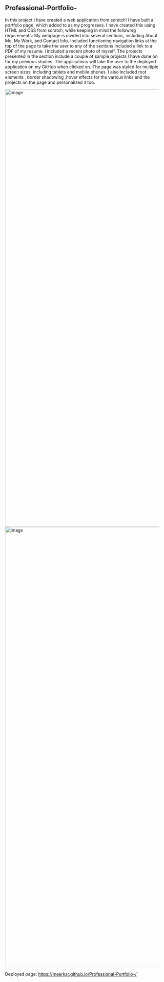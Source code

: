 ## Professional-Portfolio-

In this project i have created a web application from scratch! i have built a portfolio page, which added to as my progresses. 
I have created this using HTML and CSS from scratch, while keeping in mind the following requirements:
My webpage is divided into several sections, including About Me, My Work, and Contact Info. 
Included functioning navigation links at the top of the page to take the user to any of the sections Included a link to a PDF of my resume.
I included a recent photo of myself. The projects presented in the section include a couple of sample projects I have done on for my previous studies.
The applications will take the user to the deployed application on my GitHub when clicked on. The page was styled for multiple screen sizes, including tablets and mobile phones. 
I also included root elements , border shadowing ,hover effects for the various links and the projects on the page and personalized it too.

<img width="1430" alt="image" src="https://github.com/MeerKar/Professional-Portfolio-/assets/116701851/4c457f78-7e72-44c8-aa20-99e8dfcc453e">
<img width="1438" alt="image" src="https://github.com/MeerKar/Professional-Portfolio-/assets/116701851/13851984-7552-4ae6-868a-367c9e2c36d3">

Deployed page: https://meerkar.github.io/Professional-Portfolio-/

